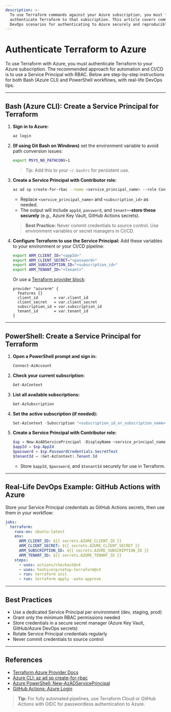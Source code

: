 ```yaml
---
description: >-
  To use Terraform commands against your Azure subscription, you must first
  authenticate Terraform to that subscription. This article covers common
  DevOps scenarios for authenticating to Azure securely and reproducibly.
---
```


# Authenticate Terraform to Azure

To use Terraform with Azure, you must authenticate Terraform to your Azure subscription. The recommended approach for automation and CI/CD is to use a Service Principal with RBAC. Below are step-by-step instructions for both Bash (Azure CLI) and PowerShell workflows, with real-life DevOps tips.

---

## Bash (Azure CLI): Create a Service Principal for Terraform

1. **Sign in to Azure:**

   ```bash
   az login
   ```

2. **(If using Git Bash on Windows)** set the environment variable to avoid path conversion issues:

   ```bash
   export MSYS_NO_PATHCONV=1
   ```

   > *Tip:* Add this to your `~/.bashrc` for persistent use.

3. **Create a Service Principal with Contributor role:**

   ```bash
   az ad sp create-for-rbac --name <service_principal_name> --role Contributor --scopes /subscriptions/<subscription_id>
   ```

   - Replace `<service_principal_name>` and `<subscription_id>` as needed.
   - The output will include `appId`, `password`, and `tenant`—**store these securely** (e.g., Azure Key Vault, GitHub Actions secrets).

   > **Best Practice:** Never commit credentials to source control. Use environment variables or secret managers in CI/CD.

4. **Configure Terraform to use the Service Principal:**
   Add these variables to your environment or your CI/CD pipeline:

   ```bash
   export ARM_CLIENT_ID="<appId>"
   export ARM_CLIENT_SECRET="<password>"
   export ARM_SUBSCRIPTION_ID="<subscription_id>"
   export ARM_TENANT_ID="<tenant>"
   ```

   Or use a [Terraform provider block](https://registry.terraform.io/providers/hashicorp/azurerm/latest/docs#argument-reference):

   ```hcl
   provider "azurerm" {
     features {}
     client_id       = var.client_id
     client_secret   = var.client_secret
     subscription_id = var.subscription_id
     tenant_id       = var.tenant_id
   }
   ```

---

## PowerShell: Create a Service Principal for Terraform

1. **Open a PowerShell prompt and sign in:**

   ```powershell
   Connect-AzAccount
   ```

2. **Check your current subscription:**

   ```powershell
   Get-AzContext
   ```

3. **List all available subscriptions:**

   ```powershell
   Get-AzSubscription
   ```

4. **Set the active subscription (if needed):**

   ```powershell
   Set-AzContext -Subscription "<subscription_id_or_subscription_name>"
   ```

5. **Create a Service Principal with Contributor role:**

   ```powershell
   $sp = New-AzADServicePrincipal -DisplayName <service_principal_name> -Role "Contributor"
   $appId = $sp.AppId
   $password = $sp.PasswordCredentials.SecretText
   $tenantId = (Get-AzContext).Tenant.Id
   ```

   - Store `$appId`, `$password`, and `$tenantId` securely for use in Terraform.

---

## Real-Life DevOps Example: GitHub Actions with Azure

Store your Service Principal credentials as GitHub Actions secrets, then use them in your workflow:

```yaml
jobs:
  terraform:
    runs-on: ubuntu-latest
    env:
      ARM_CLIENT_ID: ${{ secrets.AZURE_CLIENT_ID }}
      ARM_CLIENT_SECRET: ${{ secrets.AZURE_CLIENT_SECRET }}
      ARM_SUBSCRIPTION_ID: ${{ secrets.AZURE_SUBSCRIPTION_ID }}
      ARM_TENANT_ID: ${{ secrets.AZURE_TENANT_ID }}
    steps:
      - uses: actions/checkout@v4
      - uses: hashicorp/setup-terraform@v3
      - run: terraform init
      - run: terraform apply -auto-approve
```

---

## Best Practices

- Use a dedicated Service Principal per environment (dev, staging, prod)
- Grant only the minimum RBAC permissions needed
- Store credentials in a secure secret manager (Azure Key Vault, GitHub/Azure DevOps secrets)
- Rotate Service Principal credentials regularly
- Never commit credentials to source control

---

## References

- [Terraform Azure Provider Docs](https://registry.terraform.io/providers/hashicorp/azurerm/latest/docs/guides/service_principal_client_secret)
- [Azure CLI: az ad sp create-for-rbac](https://learn.microsoft.com/en-us/cli/azure/ad/sp#az-ad-sp-create-for-rbac)
- [Azure PowerShell: New-AzADServicePrincipal](https://learn.microsoft.com/en-us/powershell/module/az.resources/new-azadserviceprincipal)
- [GitHub Actions: Azure Login](https://github.com/Azure/login)

> **Tip:** For fully automated pipelines, use Terraform Cloud or GitHub Actions with OIDC for passwordless authentication to Azure.
